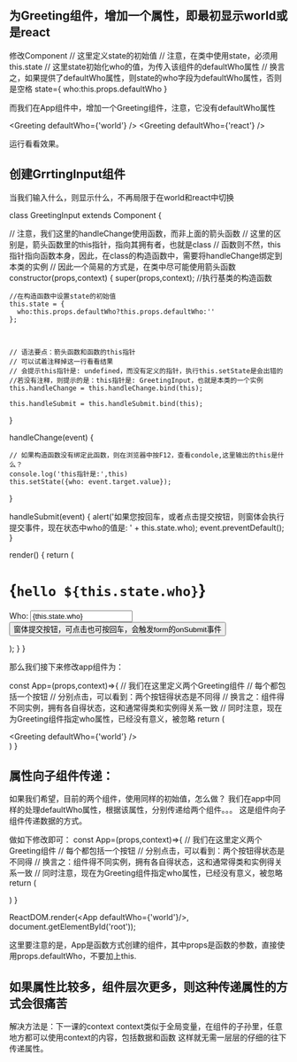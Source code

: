 
## 为Greeting组件，增加一个属性，即最初显示world或是react

修改Component
  // 这里定义state的初始值
  // 注意，在类中使用state，必须用this.state
    // 这里state初始化who的值，为传入该组件的defaultWho属性
  // 换言之，如果提供了defaultWho属性，则state的who字段为defaultWho属性，否则是空格
  state={
    who:this.props.defaultWho
  }

而我们在App组件中，增加一个Greeting组件，注意，它没有defaultWho属性
    <div>
      <Greeting defaultWho={'world'} />
      <Greeting defaultWho={'react'} />
      <Greeting  />
    </div>

运行看看效果。

## 创建GrrtingInput组件
当我们输入什么，则显示什么，不再局限于在world和react中切换

class GreetingInput extends Component {

  // 注意，我们这里的handleChange使用函数，而非上面的箭头函数
  // 这里的区别是，箭头函数里的this指针，指向其拥有者，也就是class
  // 函数则不然，this指针指向函数本身，因此，在class的构造函数中，需要将handleChange绑定到本类的实例
  // 因此一个简易的方式是，在类中尽可能使用箭头函数
  constructor(props,context) {
    super(props,context); //执行基类的构造函数

    //在构造函数中设置state的初始值
    this.state = {
      who:this.props.defaultWho?this.props.defaultWho:''
    };



    // 语法要点：箭头函数和函数的this指针
    // 可以试着注释掉这一行看看结果
    // 会提示this指针是: undefined，而没有定义的指针，执行this.setState是会出错的
    //若没有注释，则提示的是：this指针是: GreetingInput，也就是本类的一个实例
    this.handleChange = this.handleChange.bind(this);
    
    this.handleSubmit = this.handleSubmit.bind(this);
  }

  handleChange(event) {

    // 如果构造函数没有绑定此函数，则在浏览器中按F12，查看condole,这里输出的this是什么？
    console.log('this指针是:',this)
    this.setState({who: event.target.value});
  }

  handleSubmit(event) {
    alert('如果您按回车，或者点击提交按钮，则窗体会执行提交事件，现在状态中who的值是: ' + this.state.who);
    event.preventDefault();
  }

  render() {
    return (
      <form onSubmit={this.handleSubmit}>
      <h1>{`hello ${this.state.who}`}</h1> 
      <label>
        Who:
        <input type="text" value={this.state.who} onChange={this.handleChange} />
      </label>
      <input type="submit" value="窗体提交按钮，可点击也可按回车，会触发form的onSubmit事件" />
    </form>
    );
  }
}

那么我们接下来修改app组件为：

const App=(props,context)=>{
  // 我们在这里定义两个Greeting组件
  // 每个都包括一个按钮
  // 分别点击，可以看到：两个按钮得状态是不同得
  // 换言之：组件得不同实例，拥有各自得状态，这和通常得类和实例得关系一致
  // 同时注意，现在为Greeting组件指定who属性，已经没有意义，被忽略
  return (
    <div>
      <Greeting defaultWho={'world'} />
      <GreetingInput />
    </div>
  )
}

## 属性向子组件传递：
如果我们希望，目前的两个组件，使用同样的初始值，怎么做？
我们在app中同样的处理defaultWho属性，根据该属性，分别传递给两个组件。。。
这是组件向子组件传递数据的方式。

做如下修改即可：
const App=(props,context)=>{
  // 我们在这里定义两个Greeting组件
  // 每个都包括一个按钮
  // 分别点击，可以看到：两个按钮得状态是不同得
  // 换言之：组件得不同实例，拥有各自得状态，这和通常得类和实例得关系一致
  // 同时注意，现在为Greeting组件指定who属性，已经没有意义，被忽略
  return (
    <div>
      <Greeting defaultWho={props.defaultWho} />
      <GreetingInput defaultWho={props.defaultWho}/>
    </div>
  )
}

ReactDOM.render(<App defaultWho={'world'}/>, document.getElementById('root'));

这里要注意的是，App是函数方式创建的组件，其中props是函数的参数，直接使用props.defaultWho，不要加上this.

## 如果属性比较多，组件层次更多，则这种传递属性的方式会很痛苦
解决方法是：下一课的context
context类似于全局变量，在组件的子孙里，任意地方都可以使用context的内容，包括数据和函数
这样就无需一层层的仔细的往下传递属性。

